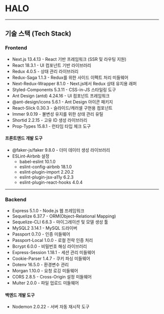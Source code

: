 # HALO

---

## 기술 스택 (Tech Stack)

### Frontend

- Next.js 13.4.13 - React 기반 프레임워크 (SSR 및 라우팅 지원)
- React 18.3.1 - UI 컴포넌트 기반 라이브러리
- Redux 4.0.5 - 상태 관리 라이브러리
- Redux-Saga 1.1.3 - Redux를 위한 사이드 이펙트 처리 미들웨어
- Next-Redux-Wrapper 8.1.0 - Next.js에서 Redux 상태 유지용 래퍼
- Styled-Components 5.3.11 - CSS-in-JS 스타일링 도구
- Ant Design (antd) 4.24.16 - UI 컴포넌트 프레임워크
- @ant-design/icons 5.6.1 - Ant Design 아이콘 패키지
- React-Slick 0.30.3 - 슬라이드/캐러셀 구현용 컴포넌트
- Immer 9.0.19 - 불변성 유지를 위한 상태 관리 유틸
- Shortid 2.2.15 - 고유 ID 생성 라이브러리
- Prop-Types 15.8.1 - 런타임 타입 체크 도구

#### 프론트엔드 개발 도구

- @faker-js/faker 9.8.0 - 더미 데이터 생성 라이브러리
- ESLint-Airbnb 설정
  - babel-eslint 10.1.0
  - eslint-config-airbnb 18.1.0
  - eslint-plugin-import 2.20.2
  - eslint-plugin-jsx-a11y 6.2.3
  - eslint-plugin-react-hooks 4.0.4

---

### Backend

- Express 5.1.0 - Node.js 웹 프레임워크
- Sequelize 6.37.7 - ORM(Object-Relational Mapping)
- Sequelize-CLI 6.6.3 - 마이그레이션 및 모델 생성 툴
- MySQL2 3.14.1 - MySQL 드라이버
- Passport 0.7.0 - 인증 미들웨어
- Passport-Local 1.0.0 - 로컬 전략 인증 처리
- Bcrypt 6.0.0 - 비밀번호 해싱 라이브러리
- Express-Session 1.18.1 - 세션 관리 미들웨어
- Cookie-Parser 1.4.7 - 쿠키 파싱 미들웨어
- Dotenv 16.5.0 - 환경변수 관리
- Morgan 1.10.0 - 요청 로깅 미들웨어
- CORS 2.8.5 - Cross-Origin 설정 미들웨어
- Multer 2.0.0 - 파일 업로드 미들웨어

#### 백엔드 개발 도구

- Nodemon 2.0.22 - 서버 자동 재시작 도구

